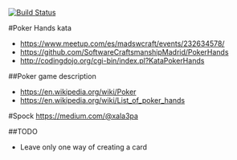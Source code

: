 [![Build Status](https://travis-ci.org/islomar/katas.svg?branch=master)](https://travis-ci.org/islomar/katas)

#Poker Hands kata

* https://www.meetup.com/es/madswcraft/events/232634578/
* https://github.com/SoftwareCraftsmanshipMadrid/PokerHands
* http://codingdojo.org/cgi-bin/index.pl?KataPokerHands

##Poker game description
* https://en.wikipedia.org/wiki/Poker
* https://en.wikipedia.org/wiki/List_of_poker_hands

#Spock
https://medium.com/@xala3pa


##TODO
* Leave only one way of creating a card
